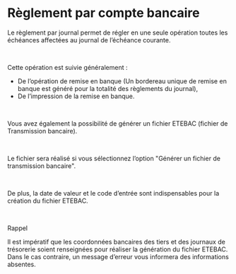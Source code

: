# Règlement par compte bancaire

Le règlement par journal permet de régler en une seule opération toutes 
 les échéances affectées au journal de l’échéance courante.


 


Cette opération est suivie généralement :


* De l’opération 
 de remise en banque (Un bordereau unique de remise en banque est généré 
 pour la totalité des règlements du journal),
* De l’impression 
 de la remise en banque.


 


Vous avez également la possibilité de générer un fichier ETEBAC (fichier 
 de Transmission bancaire).


 


Le fichier sera réalisé si vous sélectionnez l’option "Générer 
 un fichier de transmission bancaire".


 


De plus, la date de valeur et le code d’entrée sont indispensables pour 
 la création du fichier ETEBAC.


 


Rappel


Il est impératif que les coordonnées bancaires des tiers et des journaux 
 de trésorerie soient renseignées pour réaliser la génération du fichier 
 ETEBAC. Dans le cas contraire, un message d’erreur vous informera des 
 informations absentes.


